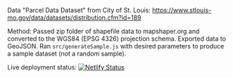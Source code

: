 Data "Parcel Data Dataset" from City of St. Louis:
https://www.stlouis-mo.gov/data/datasets/distribution.cfm?id=189

Method:
Passed zip folder of shapefile data to mapshaper.org and converted to the WGS84 (EPSG 4326) projection schema. Exported data to GeoJSON. Ran `src/generateSample.js` with desired parameters to produce a sample dataset (not a random sample).

Live deployment status:
[![Netlify Status](https://api.netlify.com/api/v1/badges/275f4430-67f9-4d4d-9144-3b4a6e2014d0/deploy-status)](https://app.netlify.com/sites/friendly-ptolemy-7d0b59/deploys)
